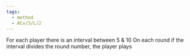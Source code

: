 ```yaml
---
tags:
  - method
  - ACv/3/L/2
---
```

For each player there is an interval between 5 & 10
On each round if the interval divides the round number, the player plays